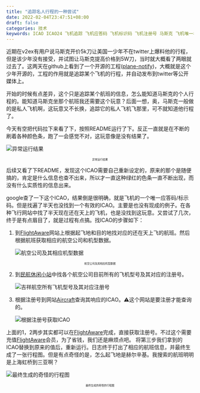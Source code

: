 ```yaml
---
title: "追踪名人行程的一种尝试"
date: 2022-02-04T23:47:51+08:00
draft: false
categories: 技术
keywords: ICAO ICAO24 飞机追踪 飞机应答码 飞机标识码 飞机注册号 马斯克 飞机唯一标识符 
---
```

近期在v2ex有用户说马斯克开价5k刀让美国一少年不在twitter上爆料他的行程，但是该少年没有接受，并试图让马斯克提高价格到5W刀，当时就大概看了两眼就过去了。这两天在github上看到了一个开源的工程([plane-notify](https://github.com/Jxck-S/plane-notify))，大概就是这个少年开源的，工程的作用就是追踪某个飞机的行程，并自动发布到twitter等公开媒体上。

开始的时候有点差异，这个只是追踪某个航班的信息，怎么能知道马斯克的个人行程的。能知道马斯克坐那个航班我还需要这个玩意？后面一想，奥，马斯克一般做的是私人飞机啊，这玩意又不长换，追踪它的私人飞机飞那里，可不就知道他行程了。

今天有空把代码拉下来看了下，按照README运行了下。反正一直就是在不断的刷着各种颜色条，跑了一会感觉不对，这玩意像是没有结果了。

![异常运行结果](/img/WX20220204-190440@2x.png)
<p style="text-align:center;font-size:0.5em"    >异常运行结果</p>

后续又看了下README，发现这个ICAO需要自己重新设定的，原来的那个是随便搞的，肯定是什么信息也查不出来，所以才一直这种绿红的色条一直不断出现，而没有什么实质性的信息出来。

google查了一下这个ICAO，结果倒是很明确，就是飞机的一个唯一应答码/标示码。但是找遍了半天也没找到一个有效的ICAO。主要是也没有现成的例子。在各种飞行网站中找了半天现在还在天上的飞机，也是没找到这玩意。又尝试了几次，终于是有点眉目了，就是过程有点搞。找ICAO的步骤如下：

1. 到[FlightAware](https://zh.flightaware.com/live/findflight?origin=ZSSS&destination=ZJSY)网站上根据起飞地和目的地找对应的还在天上飞的航班。然后根据航班获取相应的航空公司和机型数据。
    
    ![航空公司及其相应机型数据](/img/WX20220204-192615@2x.png)
<p style="text-align:center;font-size:0.5em" >航空公司及其相应机型数据</p>

2. 到[民航休闲小站](http://www.xmyzl.com/?mod=jidui_show&id=52&typeid=1)中找各个航空公司目前所有的飞机型号及其对应的注册号。

    ![吉祥航空所有飞机型号及其对应注册号](/img/WX20220204-193022@2x.png)
3. 根据注册号到网站[Aircraft](http://www.airframes.org/)查询其响应的ICAO。⚠️这个网站是要注册才能查询的。
   
    ![根据注册号获取ICAO](/img/WX20220204-193222@2x.png)

上面的1，2两步其实都可以在[FlightAware](https://zh.flightaware.com/live/findflight?origin=ZSSS&destination=ZJSY)完成，直接获取注册号。不过这个需要充值[FlightAware](https://zh.flightaware.com/live/findflight?origin=ZSSS&destination=ZJSY)会员，为了省钱，我们还是麻烦点吧。
将第三步我们拿到的ICAO替换到原来的值后，重新运行。日志终于打出了相应的航班信息，并最终生成了一张行程图。但是有点奇怪的是，怎么起飞地是赫尔辛基。我搜索的航班明明是上海虹桥到三亚啊？

![最终生成的奇怪的行程图](/img/tmpdthhr77h.png)
<p style="text-align:center;font-size:0.5em">最终生成的奇怪的行程图</p>

